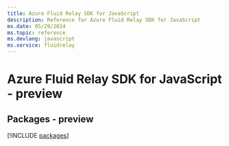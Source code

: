```yaml
---
title: Azure Fluid Relay SDK for JavaScript
description: Reference for Azure Fluid Relay SDK for JavaScript
ms.date: 05/29/2024
ms.topic: reference
ms.devlang: javascript
ms.service: fluidrelay
---
```

# Azure Fluid Relay SDK for JavaScript - preview
## Packages - preview
[!INCLUDE [packages](fluid-relay-index.md)]